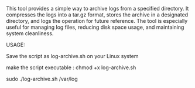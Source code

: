 This tool provides a simple way to archive logs from a specified directory. It compresses the logs into a tar.gz format, stores the archive in a designated directory, and logs the operation for future reference. The tool is especially useful for managing log files, reducing disk space usage, and maintaining system cleanliness.


USAGE:

Save the script as log-archive.sh on your Linux system

make the script executable : chmod +x log-archive.sh

sudo ./log-archive.sh /var/log